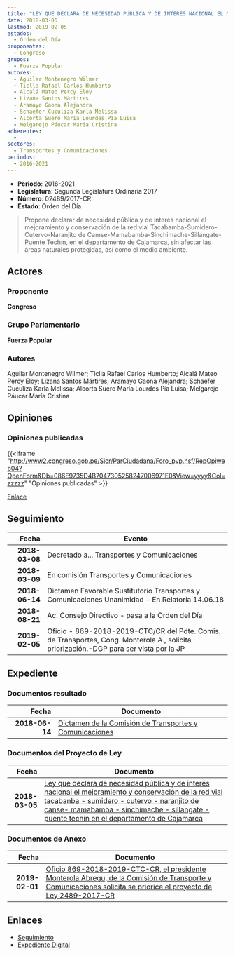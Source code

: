 ```yaml
---
title: "LEY QUE DECLARA DE NECESIDAD PÚBLICA Y DE INTERÉS NACIONAL EL MEJORAMIENTO Y CONSERVACIÓN DE LA RED VIAL TACABAMBA-SUMIDERO-CUTERVO-NARANJITO DE CAMSE-MAMABAMBA-SINCHIMACHE-SILLANGATE-PUENTE TECHÍN, DEPARTAMENTO DE CAJAMARCA"
date: 2018-03-05
lastmod: 2019-02-05
estados: 
  - Orden del Día
proponentes: 
  - Congreso
grupos: 
  - Fuerza Popular
autores: 
  - Aguilar Montenegro Wilmer
  - Ticlla Rafael Carlos Humberto
  - Alcalá Mateo Percy Eloy
  - Lizana Santos Mártires
  - Aramayo Gaona Alejandra
  - Schaefer Cuculiza Karla Melissa
  - Alcorta Suero María Lourdes Pía Luisa
  - Melgarejo Páucar María Cristina
adherentes: 
  - 
sectores: 
  - Transportes y Comunicaciones
periodos: 
  - 2016-2021
---
```


- **Periodo**: 2016-2021
- **Legislatura**: Segunda Legislatura Ordinaria 2017
- **Número**: 02489/2017-CR
- **Estado**: Orden del Día

> Propone declarar de necesidad pública y de interés nacional el mejoramiento y conservación de la red vial Tacabamba-Sumidero-Cutervo-Naranjito de Camse-Mamabamba-Sinchimache-Sillangate-Puente Techín, en el departamento de Cajamarca, sin afectar las áreas naturales protegidas, así como el medio ambiente.


## Actores

### Proponente

**Congreso**

### Grupo Parlamentario

**Fuerza Popular**

### Autores

Aguilar Montenegro Wilmer; Ticlla Rafael Carlos Humberto; Alcalá Mateo Percy Eloy; Lizana Santos Mártires; Aramayo Gaona Alejandra; Schaefer Cuculiza Karla Melissa; Alcorta Suero María Lourdes Pía Luisa; Melgarejo Páucar María Cristina


## Opiniones

### Opiniones publicadas

{{<iframe "http://www2.congreso.gob.pe/Sicr/ParCiudadana/Foro_pvp.nsf/RepOpiweb04?OpenForm&Db=086E9735D4B7047305258247006971E0&View=yyyy&Col=zzzzz" "Opiniones publicadas" >}}

[Enlace](http://www2.congreso.gob.pe/Sicr/ParCiudadana/Foro_pvp.nsf/RepOpiweb04?OpenForm&Db=086E9735D4B7047305258247006971E0&View=yyyy&Col=zzzzz)

## Seguimiento

| Fecha | Evento |
|------:|--------|
| **2018-03-08** | Decretado a... Transportes y Comunicaciones|
| **2018-03-09** | En comisión Transportes y Comunicaciones|
| **2018-06-14** | Dictamen Favorable Sustitutorio Transportes y Comunicaciones Unanimidad - En Relatoría 14.06.18|
| **2018-08-21** | Ac. Consejo Directivo - pasa a la Orden del Día|
| **2019-02-05** | Oficio - 869-2018-2019-CTC/CR del Pdte. Comis. de Transportes, Cong. Monterola A., solicita priorización.-DGP para ser vista por la JP|


## Expediente


### Documentos resultado

| Fecha | Documento |
|------:|--------|
| **2018-06-14** | [Dictamen de la Comisión de Transportes y Comunicaciones](http://www.leyes.congreso.gob.pe/Documentos/2016_2021/Seguimiento_de_Proyectos_de_Ley/00940PL20170614.pdf) |

### Documentos del Proyecto de Ley

| Fecha | Documento |
|------:|--------|
| **2018-03-05** | [Ley que declara de necesidad pública y de interés nacional el mejoramiento y conservación de la red vial tacabanba - sumidero - cutervo - naranjito de canse- mamabamba - sinchimache - sillangate - puente techín en el departamento de Cajamarca](http://www.leyes.congreso.gob.pe/Documentos/2016_2021/Proyectos_de_Ley_y_de_Resoluciones_Legislativas/PL0248920180305.pdf) |

### Documentos de Anexo

| Fecha | Documento |
|------:|--------|
| **2019-02-01** | [Oficio 869-2018-2019-CTC-CR, el presidente Monterola Abregu, de la Comisión de Transporte y Comunicaciones solicita se priorice el proyecto de Ley 2489-2017-CR](http://www.leyes.congreso.gob.pe/Documentos/2016_2021/Oficios/Comisiones_Ordinarias/OFICIO-869-2018-2019-CTC-CR.pdf) |

## Enlaces 

- [Seguimiento](http://www2.congreso.gob.pe/Sicr/TraDocEstProc/CLProLey2016.nsf/f7fff46988ca05b1052578e100829cc7/9315f0f3367eb9ef05258247006cfd21?OpenDocument)
- [Expediente Digital](http://www2.congreso.gob.pe/Sicr/TraDocEstProc/CLProLey2016.nsf/f7fff46988ca05b1052578e100829cc7/9315f0f3367eb9ef05258247006cfd21?OpenDocument&Click=05257FB7005EB655.eb71d0cf91d8294e05256cdf006b5706/$Body/0.1C6C)
